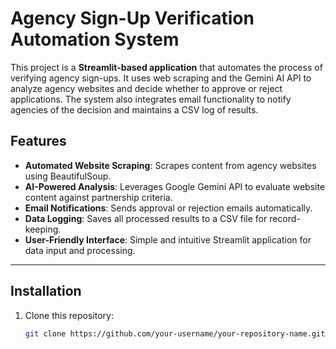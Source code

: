 # Agency Sign-Up Verification Automation System

This project is a **Streamlit-based application** that automates the process of verifying agency sign-ups. It uses web scraping and the Gemini AI API to analyze agency websites and decide whether to approve or reject applications. The system also integrates email functionality to notify agencies of the decision and maintains a CSV log of results.

## Features

- **Automated Website Scraping**: Scrapes content from agency websites using BeautifulSoup.
- **AI-Powered Analysis**: Leverages Google Gemini API to evaluate website content against partnership criteria.
- **Email Notifications**: Sends approval or rejection emails automatically.
- **Data Logging**: Saves all processed results to a CSV file for record-keeping.
- **User-Friendly Interface**: Simple and intuitive Streamlit application for data input and processing.

---

## Installation

1. Clone this repository:
   ```bash
   git clone https://github.com/your-username/your-repository-name.git
